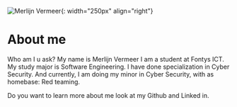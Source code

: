 ![Merlijn Vermeer](https://www.merlijnvermeer.nl/profile_round.png){: width="250px" align="right"}
# About me

Who am I u ask? My name is Merlijn Vermeer I am a student at Fontys ICT.
My study major is Software Engineering. I have done specialization in Cyber Security.
And currently, I am doing my minor in Cyber Security, with as homebase: Red teaming.

Do you want to learn more about me look at my Github and Linked in.

<script src="https://kit.fontawesome.com/78c60b9e28.js" crossorigin="anonymous"></script>
<a href="www.github.com"><i class="social-icon fab fa-github"></i></a><a href="www.linkedin.com"><i class="social-icon fab fa-linkedin"></i></a>